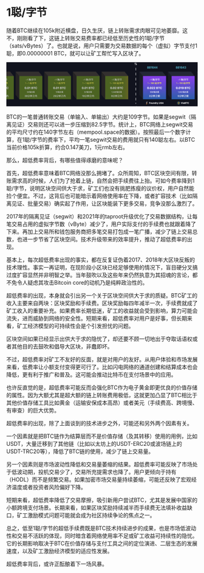 # 1聪/字节

随着BTC继续在105k附近横盘，日久生厌，链上转账需求肉眼可见地萎靡。这不，刚刚看了下，这链上转账交易费率都已经低至历史性的1聪/字节（sats/vBytes）了。也就是说，用户只需要为交易数据的每个（虚拟）字节支付1聪，即0.00000001 BTC，就可以让矿工帮忙写入区块了。

![](2025-01-31-A01.png)

BTC的一笔普通转账交易（单输入、单输出）大约是109字节。如果是segwit（隔离见证）交易则还可以进一步压缩到82.5字节。统计上，BTC网络上segwit交易的平均尺寸约在140字节左右（mempool.space的数据）。按照最后一个数字计算，在1聪/字节的费率下，平均一笔segwit交易的费用就只有140聪左右。以BTC当前价格105k折算，约合0.147美刀，1元rmb左右。

那么，超低费率背后，有哪些值得琢磨的意味呢？

首先，超低费率意味着BTC网络没那么拥堵了。众所周知，BTC区块空间有限，转账需求高的时候，人们为了抢着上链，自然会把手续费往上抬。可如今费率降到1聪/字节，说明区块空间供大于求，矿工们也没有挑肥拣瘦的议价权，用户自然能捡个便宜。不过，这背后也可能暗示着网络使用率在下降，或者扩容技术（比如隔离见证、批量交易）确实起了作用，让区块能装下更多交易，竞争没那么激烈了。

2017年的隔离见证（segwit）和2021年的taproot升级优化了交易数据结构，让每笔交易占用的虚拟字节数（vByte）减少了，用户实际支付的手续费也就跟着降了下来。再加上交易所和钱包服务商把多笔交易打包成一笔广播，减少了链上交易总数，也进一步节省了区块空间。技术升级带来的效率提升，推动了超低费率的出现。

基本上，每次超低费率出现的事实，都在反复证伪着2017、2018年大区块反叛的技术理性。事实一再证明，在现阶段小区块已经足够使用的情况下，盲目硬分叉搞过度扩容显然并非明智之举。当年鼓吹以及这些年来仍然执意为其招魂的言论，都不免令人疑虑其攻击Bitcoin core的动机乃是纯粹政治性的。

超低费率的出现，本身就会引出另一个关于区块空间供大于求的质疑。BTC矿工的收入主要来自两块：区块奖励和手续费。区块奖励每四年减半一次，手续费就成了矿工收入的重要补充。如果费率长期低迷，矿工的收益就会受到影响，算力可能会流失，进而威胁到网络的安全性。短期来看，超低费率对用户是好事，但长期来看，矿工经济模型的可持续性会是个引发担忧的问题。

区块空间如果已经显示出供大于求的隐忧了，却还要不顾一切地出于夺取话语权或者其他目的去鼓吹和倡导大区块，非蠢即坏。

不过，超低费率对矿工不友好的反面，就是对用户的友好。从用户体验和市场发展来看，低费率让小额支付变得更可行了。比如闪电网络的通道创建和结算成本也会降低，更有利于推广和普及。这可能会推动比特币在支付场景中的应用。

也许反直觉的是，超低费率可能反而会强化BTC作为电子黄金即更优良的价值存储的属性。因为大额尤其是超大额的链上转账费用极低，这就更加凸显了BTC相比于其他价值存储工具比如黄金（运输安保成本高昂）或者美元（手续费高、跨境慢、有审查）的巨大优势。

超低费率的出现，除了上面谈到的技术进步之外，可能还和另外两个因素有关。

一个因素就是把BTC链作为结算层而不是价值存储（及其转移）使用的用例，比如USDT，大量迁移到了其他链（比如以太坊上的USDT-ERC20或波场链上的USDT-TRC20等），降低了BTC链的使用，减少了链上交易量。

另一个因素则是市场波动性降低和交易量萎缩的结果。超低费率可能反映了市场处于低波动期，投机交易少了，交易所充提需求也降了。用户更倾向于持有（HODL）而不是频繁交易。如果加密市场交易量持续萎缩，可能还反映了宏观经济温度或者投资者风险偏好下降。

短期来看，超低费率降低了交易摩擦，吸引新用户尝试BTC，尤其是发展中国家的小额跨境支付场景。长期来看，如果区块奖励持续减半而手续费无法填补收益缺口，矿工激励模式问题可能就会成为社区持续争论的焦点之一。

总之，低至1聪/字节的超低手续费既是BTC技术持续进步的成果，也是市场低波动性和交易不活跃的体现，同时暗含着网络使用率不足或矿工收益可持续性的隐忧。它的长期影响取决于BTC在价值存储与支付工具之间的定位演进、二层生态的发展速度，以及矿工激励经济模型的适应性发展。

超低费率背后，或许正酝酿着下一场风暴。
